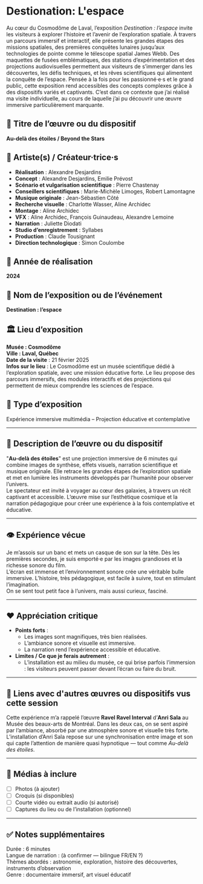 # Destionation: L'espace

Au cœur du Cosmodôme de Laval, l’exposition *Destination : l’espace* invite les visiteurs à explorer l’histoire et l’avenir de l’exploration spatiale. À travers un parcours immersif et interactif, elle présente les grandes étapes des missions spatiales, des premières conquêtes lunaires jusqu’aux technologies de pointe comme le télescope spatial James Webb.
Des maquettes de fusées emblématiques, des stations d’expérimentation et des projections audiovisuelles permettent aux visiteurs de s’immerger dans les découvertes, les défis techniques, et les rêves scientifiques qui alimentent la conquête de l’espace. Pensée à la fois pour les passionné·e·s et le grand public, cette exposition rend accessibles des concepts complexes grâce à des dispositifs variés et captivants.
C’est dans ce contexte que j’ai réalisé ma visite individuelle, au cours de laquelle j’ai pu découvrir une œuvre immersive particulièrement marquante.


## 🎨 Titre de l’œuvre ou du dispositif
**Au-delà des étoiles / Beyond the Stars**

## 👤 Artiste(s) / Créateur·trice·s
- **Réalisation** : Alexandre Desjardins  
- **Concept** : Alexandre Desjardins, Emilie Prévost  
- **Scénario et vulgarisation scientifique** : Pierre Chastenay  
- **Conseillers scientifiques** : Marie-Michèle Limoges, Robert Lamontagne  
- **Musique originale** : Jean-Sébastien Côté  
- **Recherche visuelle** : Charlotte Wasser, Aline Archidec  
- **Montage** : Aline Archidec  
- **VFX** : Aline Archidec, François Guinaudeau, Alexandre Lemoine  
- **Narration** : Juliette Diodati  
- **Studio d’enregistrement** : Syllabes  
- **Production** : Claude Tousignant  
- **Direction technologique** : Simon Coulombe  

## 📅 Année de réalisation
**2024**

## 📍 Nom de l’exposition ou de l’événement
**Destination : l’espace**

## 🏛️ Lieu d’exposition
**Musée : Cosmodôme**  
**Ville : Laval, Québec**  
**Date de la visite** : 21 février 2025  
**Infos sur le lieu** : Le Cosmodôme est un musée scientifique dédié à l’exploration spatiale, avec une mission éducative forte. Le lieu propose des parcours immersifs, des modules interactifs et des projections qui permettent de mieux comprendre les sciences de l’espace.

## 🧾 Type d’exposition
Expérience immersive multimédia – Projection éducative et contemplative

---

## 🧠 Description de l’œuvre ou du dispositif
"**Au-delà des étoiles**" est une projection immersive de 6 minutes qui combine images de synthèse, effets visuels, narration scientifique et musique originale. Elle retrace les grandes étapes de l’exploration spatiale et met en lumière les instruments développés par l’humanité pour observer l’univers.  
Le spectateur est invité à voyager au cœur des galaxies, à travers un récit captivant et accessible. L’œuvre mise sur l’esthétique cosmique et la narration pédagogique pour créer une expérience à la fois contemplative et éducative.

---

## 👁️ Expérience vécue
Je m’assois sur un banc et mets un casque de son sur la tête. Dès les premières secondes, je suis emporté·e par les images grandioses et la richesse sonore du film.  
L’écran est immense et l’environnement sonore crée une véritable bulle immersive. L’histoire, très pédagogique, est facile à suivre, tout en stimulant l’imagination.  
On se sent tout petit face à l’univers, mais aussi curieux, fasciné.

---

## ❤️ Appréciation critique
- **Points forts** :
  - Les images sont magnifiques, très bien réalisées.
  - L’ambiance sonore et visuelle est immersive.
  - La narration rend l’expérience accessible et éducative.
- **Limites / Ce que je ferais autrement** :
  - L’installation est au milieu du musée, ce qui brise parfois l’immersion : les visiteurs peuvent passer devant l’écran ou faire du bruit.

---

## 🔗 Liens avec d'autres œuvres ou dispositifs vus cette session
Cette expérience m’a rappelé l’œuvre **Ravel Ravel Interval** d’**Anri Sala** au Musée des beaux-arts de Montréal. Dans les deux cas, on se sent aspiré par l’ambiance, absorbé par une atmosphère sonore et visuelle très forte. L’installation d’Anri Sala repose sur une synchronisation entre image et son qui capte l’attention de manière quasi hypnotique — tout comme *Au-delà des étoiles*.

---

## 📸 Médias à inclure
- [ ] Photos (à ajouter)
- [ ] Croquis (si disponibles)
- [ ] Courte vidéo ou extrait audio (si autorisé)
- [ ] Captures du lieu ou de l’installation (optionnel)

---

## ✅ Notes supplémentaires
Durée : 6 minutes  
Langue de narration : (à confirmer — bilingue FR/EN ?)  
Thèmes abordés : astronomie, exploration, histoire des découvertes, instruments d’observation  
Genre : documentaire immersif, art visuel éducatif  
